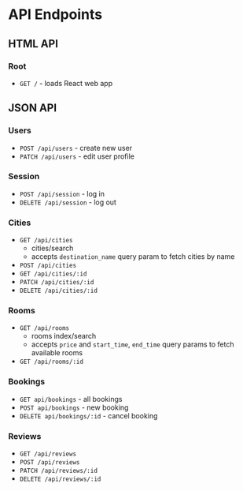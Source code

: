 # API Endpoints

## HTML API

### Root

- `GET /` - loads React web app

## JSON API

### Users

- `POST /api/users` - create new user
- `PATCH /api/users` - edit user profile

### Session

- `POST /api/session` - log in
- `DELETE /api/session` - log out

### Cities

- `GET /api/cities`
  - cities/search
  - accepts `destination_name` query param to fetch cities by name
- `POST /api/cities`
- `GET /api/cities/:id`
- `PATCH /api/cities/:id`
- `DELETE /api/cities/:id`

### Rooms

- `GET /api/rooms`
  - rooms index/search
  - accepts `price` and `start_time`, `end_time` query params to fetch available rooms
- `GET /api/rooms/:id`

### Bookings

- `GET api/bookings` - all bookings
- `POST api/bookings` - new booking
- `DELETE api/bookings/:id` - cancel booking


### Reviews

- `GET /api/reviews`
- `POST /api/reviews`
- `PATCH /api/reviews/:id`
- `DELETE /api/reviews/:id`
